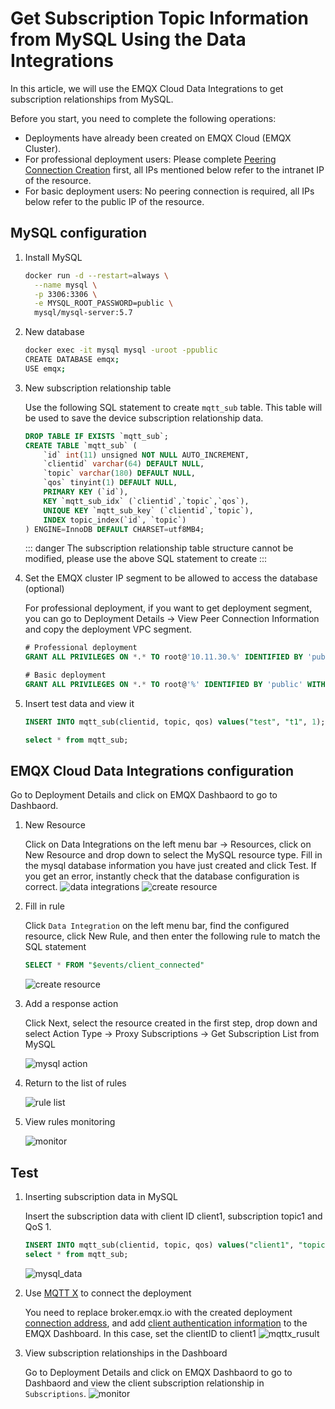 # Get Subscription Topic Information from MySQL Using the Data Integrations

In this article, we will use the EMQX Cloud Data Integrations to get subscription relationships from MySQL.

Before you start, you need to complete the following operations:

- Deployments have already been created on EMQX Cloud (EMQX Cluster).
- For professional deployment users: Please complete [Peering Connection Creation](../deployments/vpc_peering.md) first, all IPs mentioned below refer to the intranet IP of the resource.
- For basic deployment users: No peering connection is required, all IPs below refer to the public IP of the resource.

## MySQL configuration

1. Install MySQL

   ```bash
   docker run -d --restart=always \
     --name mysql \
     -p 3306:3306 \
     -e MYSQL_ROOT_PASSWORD=public \
     mysql/mysql-server:5.7
   ```

2. New database

   ```bash
   docker exec -it mysql mysql -uroot -ppublic
   CREATE DATABASE emqx;
   USE emqx;
   ```

3. New subscription relationship table

   Use the following SQL statement to create `mqtt_sub` table. This table will be used to save the device subscription relationship data.

   ```sql
   DROP TABLE IF EXISTS `mqtt_sub`;
   CREATE TABLE `mqtt_sub` (
       `id` int(11) unsigned NOT NULL AUTO_INCREMENT,
       `clientid` varchar(64) DEFAULT NULL,
       `topic` varchar(180) DEFAULT NULL,
       `qos` tinyint(1) DEFAULT NULL,
       PRIMARY KEY (`id`),
       KEY `mqtt_sub_idx` (`clientid`,`topic`,`qos`),
       UNIQUE KEY `mqtt_sub_key` (`clientid`,`topic`),
       INDEX topic_index(`id`, `topic`)
   ) ENGINE=InnoDB DEFAULT CHARSET=utf8MB4;
   ```

   ::: danger
   The subscription relationship table structure cannot be modified, please use the above SQL statement to create
   :::

4. Set the EMQX cluster IP segment to be allowed to access the database (optional)
   
   For professional deployment, if you want to get deployment segment, you can go to Deployment Details → View Peer Connection Information and copy the deployment VPC segment.

   ```sql
   # Professional deployment
   GRANT ALL PRIVILEGES ON *.* TO root@'10.11.30.%' IDENTIFIED BY 'public' WITH GRANT OPTION;

   # Basic deployment
   GRANT ALL PRIVILEGES ON *.* TO root@'%' IDENTIFIED BY 'public' WITH GRANT OPTION;
   ```

5. Insert test data and view it

   ```sql
   INSERT INTO mqtt_sub(clientid, topic, qos) values("test", "t1", 1);

   select * from mqtt_sub;
   ```

## EMQX Cloud Data Integrations configuration

Go to Deployment Details and click on EMQX Dashbaord to go to Dashbaord.

1. New Resource

   Click on Data Integrations on the left menu bar → Resources, click on New Resource and drop down to select the MySQL resource type. Fill in the mysql database information you have just created and click Test. If you get an error, instantly check that the database configuration is correct.
   ![data integrations](./_assets/data_integrations_get_sub_from_mysql.png)
   ![create resource](./_assets/create_mysql_resource_get_subs_from_mysql.png)

2. Fill in rule
   
   Click `Data Integration` on the left menu bar, find the configured resource, click New Rule, and then enter the following rule to match the SQL statement

   ```sql
   SELECT * FROM "$events/client_connected"
   ```

   ![create resource](./_assets/rule_get_subs_mysql.png)

3. Add a response action
   
   Click Next, select the resource created in the first step, drop down and select Action Type → Proxy Subscriptions → Get Subscription List from MySQL

   ![mysql action](./_assets/get_subs_mysql_action.png)

4. Return to the list of rules
   
   ![rule list](./_assets/view_rule_engine_mysql_get_subs.png)

5. View rules monitoring
   
   ![monitor](./_assets/view_monitor_mysql_get_subs.png)

## Test

1. Inserting subscription data in MySQL
   
   Insert the subscription data with client ID client1, subscription topic1 and QoS 1.

   ```sql
   INSERT INTO mqtt_sub(clientid, topic, qos) values("client1", "topic1", 1);
   select * from mqtt_sub;
   ```

   ![mysql_data](./_assets/insert_subs_mysql.png)
2. Use [MQTT X](https://mqttx.app/) to connect the deployment

   You need to replace broker.emqx.io with the created deployment [connection address](../deployments/view_deployment.md), and add [client authentication information](../deployments/auth.md) to the EMQX Dashboard.
   In this case, set the clientID to client1
   ![mqttx_rusult](./_assets/connect_mqtt_get_subs_mysql.png)

3. View subscription relationships in the Dashboard
   
   Go to Deployment Details and click on EMQX Dashbaord to go to Dashbaord and view the client subscription relationship in `Subscriptions`.
   ![monitor](./_assets/dashboard_get_subs_mysql.png)
